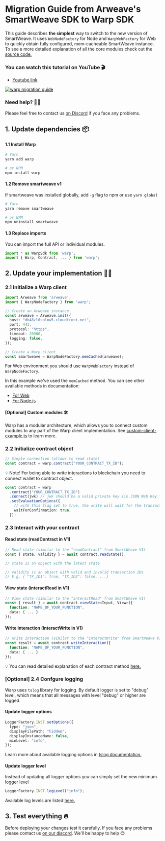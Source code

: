 # Migration Guide from Arweave's SmartWeave SDK to Warp SDK

This guide describes <strong>the simplest</strong> way to switch to the new version of SmartWeave. It uses `WebNodeFactory` for Node and `WarpWebFactory` for Web to quickly obtain fully configured, mem-cacheable SmartWeave instance. To see a more detailed explanation of all the core modules check out the [source code.](https://github.com/redstone-finance/warp)

### You can watch this tutorial on YouTube 🎬
- [Youtube link](https://www.youtube.com/watch?v=fNjUV7mHFqw)

[![warp migration guide](https://img.youtube.com/vi/fNjUV7mHFqw/0.jpg)](https://www.youtube.com/watch?v=fNjUV7mHFqw)

### Need help? 🙋‍♂️
Please feel free to contact us [on Discord](https://redstone.finance/discord) if you face any problems.

## 1. Update dependencies 📦

#### 1.1 Install Warp
```bash
# Yarn
yarn add warp

# or NPM
npm install warp
```
#### 1.2 Remove smartweave v1
If smartweave was installed globally, add `-g` flag to npm or use `yarn global`
```bash
# Yarn
yarn remove smartweave

# or NPM
npm uninstall smartweave
```

#### 1.3 Replace imports
You can import the full API or individual modules.
```typescript
import * as WarpSdk from 'warp';
import { Warp, Contract, ... } from 'warp';
```

## 2. Update your implementation 🧑‍💻
### 2.1 Initialize a Warp client
```typescript
import Arweave from 'arweave';
import { WarpNodeFactory } from 'warp';

// Create an Arweave instance
const arweave = Arweave.init({
  host: "dh48zl0solow5.cloudfront.net",
  port: 443,
  protocol: "https",
  timeout: 20000,
  logging: false,
});

// Create a Warp client
const smartweave = WarpNodeFactory.memCached(arweave);
```

For Web environment you should use `WarpWebFactory` instead of `WarpNodeFactory`.

In this example we've used the `memCached` method. You can see other available methods in documentation:
- [For Web](https://smartweave.docs.redstone.finance/classes/SmartWeaveWebFactory.html)
- [For Node.js](https://smartweave.docs.redstone.finance/classes/SmartWeaveNodeFactory.html)

#### [Optional] Custom modules 🛠
Warp has a modular architecture, which allows you to connect custom modules to any part of the Warp client implementation. See [custom-client-example.ts](https://github.com/redstone-finance/redstone-smartweave-examples/blob/main/src/custom-client-example.ts) to learn more.

### 2.2 Initialize contract object
```typescript
// Simple connection (allows to read state)
const contract = warp.contract("YOUR_CONTRACT_TX_ID");
```
💡 Note! For being able to write interactions to blockchain you need to connect wallet to contract object.

```typescript
const contract = warp
  .contract("YOUR_CONTRACT_TX_ID")
  .connect(jwk) // jwk should be a valid private key (in JSON Web Key format)
  .setEvaluationOptions({
    // with this flag set to true, the write will wait for the transaction to be confirmed
    waitForConfirmation: true,
  });
```

### 2.3 Interact with your contract
#### Read state (readContract in V1)
```typescript
// Read state (similar to the "readContract" from SmartWeave V1)
const { state, validity } = await contract.readState();

// state is an object with the latest state

// validity is an object with valid and invalid transaction IDs
// E.g. { "TX_ID1": true, "TX_ID2": false, ...}
```

#### View state (interactRead in V1)
```typescript
// View state (similar to the "interactRead" from SmartWeave V1)
const { result } = await contract.viewState<Input, View>({
  function: "NAME_OF_YOUR_FUNCTION",
  data: { ... }
});
```

#### Write interaction (interactWrite in V1)
```typescript
// Write interaction (similar to the "interactWrite" from SmartWeave V1)
const result = await contract.writeInteraction({
  function: "NAME_OF_YOUR_FUNCTION",
  data: { ... }
});
```

💡 You can read detailed explanation of each contract method [here.](CONTRACT_METHODS.md)

### [Optional] 2.4 Confgure logging
Warp uses `tslog` library for logging. By default logger is set to "debug" level, which means that all messages with level "debug" or higher are logged.

#### Update logger options
```typescript
LoggerFactory.INST.setOptions({
  type: "json",
  displayFilePath: "hidden",
  displayInstanceName: false,
  minLevel: "info",
});
```

Learn more about available logging options in [tslog documentation.](https://tslog.js.org/tsdoc/interfaces/isettingsparam.html)

#### Update logger level
Instead of updaitng all logger options you can simply set the new minimum logger level
```typescript
LoggerFactory.INST.logLevel("info");
```

Available log levels are listed [here.](https://github.com/redstone-finance/warp/blob/main/src/logging/RedStoneLogger.ts#L1)


## 3. Test everything 🔥
Before deploying your changes test it carefully. If you face any problems please contact us [on our discord](https://redstone.finance/discord). We'll be happy to help 😊
